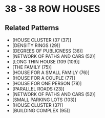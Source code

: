 # 38 - 38 ROW HOUSES

## Related Patterns

- [HOUSE CLUSTER (37 (37)]
- [DENSITY RINGS (29)]
- [DEGREES OF PUBLICNESS (36)]
- [NETWORK OF PATHS AND CARS (52)]
- [LONG THIN HOUSE (109 (109)]
- [THE FAMILY (75)]
- [HOUSE FOR A SMALL FAMILY (76)]
- [HOUSE FOR A COUPLE (77)]
- [HOUSE FOR ONE PERSON (78)]
- [PARALLEL ROADS (23)]
- [NETWORK OF PATHS AND CARS (52)]
- [SMALL PARKING LOTS (103)]
- [HOUSE CLUSTER (37)]
- [BUlLDING COMPLEX (95)]
